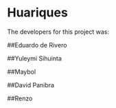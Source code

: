 # Huariques

The developers for this project was:

##Eduardo de Rivero

##Yuleymi Sihuinta

##Maybol

##David Panibra

##Renzo

